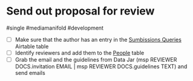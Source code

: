 # Send out proposal for review

#single #mediamanifold #development

- [ ] Make sure that the author has an entry in the [Sumbissions Queries ](x-icabmobile://x-callback-url/open?url=https://airtable.com/appPjI0eV14CIXQLh/tblbfTdDkTurmtY1G/viwLPC8baq6Ttoz8Q?blocks=hide)Airtable table
- [ ] Identify reviewers and add them to the [People](x-icabmobile://x-callback-url/open?url=https://airtable.com/appPjI0eV14CIXQLh/tblzkOxyXgnB1LUKT/viwquPmRrvHSZQ5rP?blocks=hide) table 
- [ ] Grab the email and the guidelines from Data Jar (msp REVIEWER DOCS.invitation EMAIL | msp REVIEWER DOCS.guidelines TEXT) and send emails